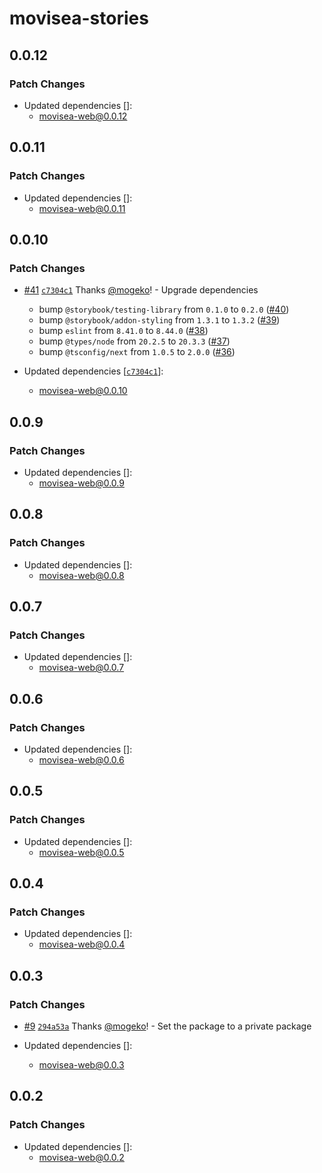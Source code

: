 # movisea-stories

## 0.0.12

### Patch Changes

- Updated dependencies []:
  - movisea-web@0.0.12

## 0.0.11

### Patch Changes

- Updated dependencies []:
  - movisea-web@0.0.11

## 0.0.10

### Patch Changes

- [#41](https://github.com/mogeko/movisea/pull/41) [`c7304c1`](https://github.com/mogeko/movisea/commit/c7304c10629a443c00465c41e1d32ca1c4de9774) Thanks [@mogeko](https://github.com/mogeko)! - Upgrade dependencies

  - bump `@storybook/testing-library` from `0.1.0` to `0.2.0` ([#40](https://github.com/mogeko/movisea/pull/40))
  - bump `@storybook/addon-styling` from `1.3.1` to `1.3.2` ([#39](https://github.com/mogeko/movisea/pull/39))
  - bump `eslint` from `8.41.0` to `8.44.0` ([#38](https://github.com/mogeko/movisea/pull/38))
  - bump `@types/node` from `20.2.5` to `20.3.3` ([#37](https://github.com/mogeko/movisea/pull/37))
  - bump `@tsconfig/next` from `1.0.5` to `2.0.0` ([#36](https://github.com/mogeko/movisea/pull/36))

- Updated dependencies [[`c7304c1`](https://github.com/mogeko/movisea/commit/c7304c10629a443c00465c41e1d32ca1c4de9774)]:
  - movisea-web@0.0.10

## 0.0.9

### Patch Changes

- Updated dependencies []:
  - movisea-web@0.0.9

## 0.0.8

### Patch Changes

- Updated dependencies []:
  - movisea-web@0.0.8

## 0.0.7

### Patch Changes

- Updated dependencies []:
  - movisea-web@0.0.7

## 0.0.6

### Patch Changes

- Updated dependencies []:
  - movisea-web@0.0.6

## 0.0.5

### Patch Changes

- Updated dependencies []:
  - movisea-web@0.0.5

## 0.0.4

### Patch Changes

- Updated dependencies []:
  - movisea-web@0.0.4

## 0.0.3

### Patch Changes

- [#9](https://github.com/mogeko/movisea/pull/9) [`294a53a`](https://github.com/mogeko/movisea/commit/294a53a67618da738f0e43510533a819de936385) Thanks [@mogeko](https://github.com/mogeko)! - Set the package to a private package

- Updated dependencies []:
  - movisea-web@0.0.3

## 0.0.2

### Patch Changes

- Updated dependencies []:
  - movisea-web@0.0.2
